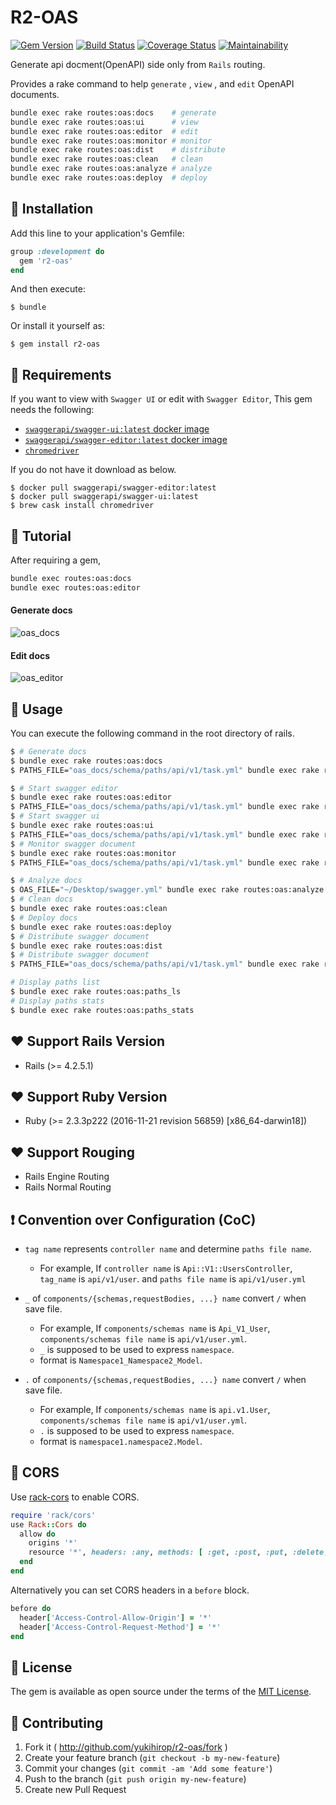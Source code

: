 # R2-OAS

[![Gem Version](https://badge.fury.io/rb/r2-oas.svg)](https://badge.fury.io/rb/r2-oas)
[![Build Status](https://travis-ci.org/yukihirop/r2-oas.svg?branch=master)](https://travis-ci.org/yukihirop/r2-oas)
[![Coverage Status](https://coveralls.io/repos/github/yukihirop/r2-oas/badge.svg)](https://coveralls.io/github/yukihirop/r2-oas)
[![Maintainability](https://api.codeclimate.com/v1/badges/f8c3846f350bb412fd63/maintainability)](https://codeclimate.com/github/yukihirop/r2-oas/maintainability)

Generate api docment(OpenAPI) side only from `Rails` routing.

Provides a rake command to help `generate` , `view` , and `edit` OpenAPI documents.

```bash
bundle exec rake routes:oas:docs    # generate
bundle exec rake routes:oas:ui      # view
bundle exec rake routes:oas:editor  # edit
bundle exec rake routes:oas:monitor # monitor
bundle exec rake routes:oas:dist    # distribute
bundle exec rake routes:oas:clean   # clean
bundle exec rake routes:oas:analyze # analyze
bundle exec rake routes:oas:deploy  # deploy
```

## 💎 Installation

Add this line to your application's Gemfile:

```ruby
group :development do
  gem 'r2-oas'
end
```

And then execute:

    $ bundle

Or install it yourself as:

    $ gem install r2-oas

## 🔦 Requirements

If you want to view with `Swagger UI` or edit with `Swagger Editor`, This gem needs the following:

- [`swaggerapi/swagger-ui:latest` docker image](https://hub.docker.com/r/swaggerapi/swagger-ui/)
- [`swaggerapi/swagger-editor:latest` docker image](https://hub.docker.com/r/swaggerapi/swagger-editor/)
- [`chromedriver`](http://chromedriver.chromium.org/downloads)

If you do not have it download as below.

```
$ docker pull swaggerapi/swagger-editor:latest
$ docker pull swaggerapi/swagger-ui:latest
$ brew cask install chromedriver
```

## 🚀 Tutorial

After requiring a gem,

```bash
bundle exec routes:oas:docs
bundle exec routes:oas:editor
```

#### Generate docs

![oas_docs](https://user-images.githubusercontent.com/11146767/79999059-6e906700-84f6-11ea-818c-30d9fdfeafb6.gif)


#### Edit docs

![oas_editor](https://user-images.githubusercontent.com/11146767/79999041-69cbb300-84f6-11ea-99b6-f454b6baa3ee.gif)

## 📖 Usage


You can execute the following command in the root directory of rails.

```bash
$ # Generate docs
$ bundle exec rake routes:oas:docs                                                       # Generate docs
$ PATHS_FILE="oas_docs/schema/paths/api/v1/task.yml" bundle exec rake routes:oas:docs    # Generate docs by specify unit paths

$ # Start swagger editor
$ bundle exec rake routes:oas:editor                                                     # Start swagger editor
$ PATHS_FILE="oas_docs/schema/paths/api/v1/task.yml" bundle exec rake routes:oas:editor  # Start swagger editor by specify unit paths
$ # Start swagger ui
$ bundle exec rake routes:oas:ui                                                         # Start swagger ui
$ PATHS_FILE="oas_docs/schema/paths/api/v1/task.yml" bundle exec rake routes:oas:ui      # Start swagger ui by specify unit paths
$ # Monitor swagger document
$ bundle exec rake routes:oas:monitor                                                    # Monitor swagger document
$ PATHS_FILE="oas_docs/schema/paths/api/v1/task.yml" bundle exec rake routes:oas:monitor # Monitor swagger by specify unit paths

$ # Analyze docs
$ OAS_FILE="~/Desktop/swagger.yml" bundle exec rake routes:oas:analyze
$ # Clean docs
$ bundle exec rake routes:oas:clean
$ # Deploy docs
$ bundle exec rake routes:oas:deploy
$ # Distribute swagger document
$ bundle exec rake routes:oas:dist
$ # Distribute swagger document
$ PATHS_FILE="oas_docs/schema/paths/api/v1/task.yml" bundle exec rake routes:oas:dist # Distribute swagger document by specify unit paths

# Display paths list
$ bundle exec rake routes:oas:paths_ls
# Display paths stats
$ bundle exec rake routes:oas:paths_stats
```

## ❤️ Support Rails Version

- Rails (>= 4.2.5.1)

## ❤️ Support Ruby Version

- Ruby (>= 2.3.3p222 (2016-11-21 revision 56859) [x86_64-darwin18])

## ❤️ Support Rouging

- Rails Engine Routing
- Rails Normal Routing

## ❗️ Convention over Configuration (CoC)

- `tag name` represents `controller name` and determine `paths file name`.
  - For example, If `controller name` is `Api::V1::UsersController`, `tag_name` is `api/v1/user`. and `paths file name` is `api/v1/user.yml`

- `_` of `components/{schemas,requestBodies, ...} name` convert `/` when save file.
  - For example, If `components/schemas name` is `Api_V1_User`, `components/schemas file name` is `api/v1/user.yml`.
  - `_` is supposed to be used to express `namespace`.
  - format is `Namespace1_Namespace2_Model`.

- `.` of `components/{schemas,requestBodies, ...} name` convert `/` when save file.
  - For example, If `components/schemas name` is `api.v1.User`, `components/schemas file name` is `api/v1/user.yml`.
  - `.` is supposed to be used to express `namespace`.
  - format is `namespace1.namespace2.Model`.

## 🔩 CORS

Use [rack-cors](https://github.com/cyu/rack-cors) to enable CORS.

```ruby
require 'rack/cors'
use Rack::Cors do
  allow do
    origins '*'
    resource '*', headers: :any, methods: [ :get, :post, :put, :delete, :options ]
  end
end
```

Alternatively you can set CORS headers in a `before` block.

```ruby
before do
  header['Access-Control-Allow-Origin'] = '*'
  header['Access-Control-Request-Method'] = '*'
end
```

## 📝 License

The gem is available as open source under the terms of the [MIT License](https://opensource.org/licenses/MIT).

## 🤝 Contributing

1. Fork it ( http://github.com/yukihirop/r2-oas/fork )
2. Create your feature branch (`git checkout -b my-new-feature`)
3. Commit your changes (`git commit -am 'Add some feature'`)
4. Push to the branch (`git push origin my-new-feature`)
5. Create new Pull Request
